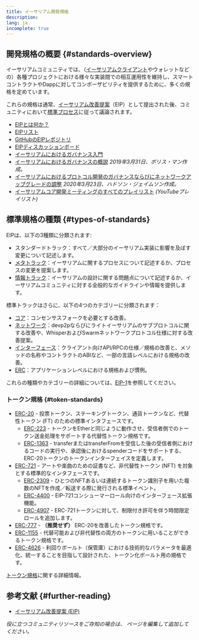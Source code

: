 ```yaml
---
title: イーサリアム開発規格
description:
lang: ja
incomplete: true
---
```


## 開発規格の概要 {#standards-overview}

イーサリアムコミュニティでは、（[イーサリアムクライアント](/developers/docs/nodes-and-clients/)やウォレットなどの）各種プロジェクトにおける様々な実装間での相互運用性を維持し、スマートコントラクトやDappに対してコンポーザビリティを提供するために、多くの規格を定めています。

これらの規格は通常、[イーサリアム改善提案](/eips/)（EIP）として提出された後、コミュニティにおいて[標準プロセス](https://eips.ethereum.org/EIPS/eip-1)に従って議論されます。

- [EIPとは何か？](/eips/)
- [EIPリスト](https://eips.ethereum.org/)
- [GitHubのEIPレポジトリ](https://github.com/ethereum/EIPs)
- [EIPディスカッションボード](https://ethereum-magicians.org/c/eips)
- [イーサリアムにおけるガバナンス入門](/governance/)
- [イーサリアムにおけるガバナンスの概説](https://web.archive.org/web/20201107234050/https://blog.bmannconsulting.com/ethereum-governance/) _2019年3月31日、ボリス・マン作成。_
- [イーサリアムにおけるプロトコル開発のガバナンスならびにネットワークアップグレードの調整](https://hudsonjameson.com/posts/2020-03-23-ethereum-protocol-development-governance-and-network-upgrade-coordination/) _2020年3月23日、ハドソン・ジェイムソン作成。_
- [イーサリアムコア開発ミーティングのすべてのプレイリスト](https://www.youtube.com/@EthereumProtocol) _(YouTubeプレイリスト)_

## 標準規格の種類 {#types-of-standards}

EIPは、以下の3種類に分類されます:

- スタンダードトラック：すべて／大部分のイーサリアム実装に影響を及ぼす変更について記述します。
- [メタトラック](https://eips.ethereum.org/meta)：イーサリアムに関するプロセスについて記述するか、プロセスの変更を提案します。
- [情報トラック](https://eips.ethereum.org/informational)：イーサリアムの設計に関する問題点について記述するか、イーサリアムコミュニティに対する全般的なガイドラインや情報を提供します。

標準トラックはさらに、以下の4つのカテゴリーに分類されます：

- [コア](https://eips.ethereum.org/core)：コンセンサスフォークを必要とする改善。
- [ネットワーク](https://eips.ethereum.org/networking)：devp2pならびにライトイーサリアムのサブプロトコルに関する改善や、WhisperおよびSwarmネットワークプロトコル仕様に対する改善提案。
- [インターフェース](https://eips.ethereum.org/interface)：クライアント向けAPI/RPCの仕様／規格の改善と、メソッドの名称やコントラクトのABIなど、一部の言語レベルにおける規格の改善。
- [ERC](https://eips.ethereum.org/erc)：アプリケーションレベルにおける規格および慣例。

これらの種類やカテゴリーの詳細については、[EIP-1](https://eips.ethereum.org/EIPS/eip-1#eip-types)を参照してください。

### トークン規格 {#token-standards}

- [ERC-20](/developers/docs/standards/tokens/erc-20/) - 投票トークン、ステーキングトークン、通貨トークンなど、代替性トークン (FT) のための標準インタフェースです。
  - [ERC-223](/developers/docs/standards/tokens/erc-223/) - トークンをEtherと同じように動作させ、受信者側でのトークン送金処理をサポートする代替性トークン規格です。
  - [ERC-1363](/developers/docs/standards/tokens/erc-1363/) - transferまたはtransferFromを受信した後の受信者側におけるコードの実行や、承認後におけるspenderコードをサポートする、ERC-20トークンのトークンインターフェイスを定義します。
- [ERC-721](/developers/docs/standards/tokens/erc-721/) - アートや楽曲のための証書など、非代替性トークン (NFT) を対象とする標準的なインタフェースです。
  - [ERC-2309](https://eips.ethereum.org/EIPS/eip-2309) - ひとつのNFTあるいは連続するトークン識別子を用いた複数のNFTを作成／転送する際に発行される標準イベント。
  - [ERC-4400](https://eips.ethereum.org/EIPS/eip-4400) - EIP-721コンシューマーロール向けのインターフェース拡張機能。
  - [ERC-4907](https://eips.ethereum.org/EIPS/eip-4907) - ERC-721トークンに対して、制限付き許可を伴う時間限定ロールを追加します。
- [ERC-777](/developers/docs/standards/tokens/erc-777/) - **（推奨せず）** ERC-20を改善したトークン規格です。
- [ERC-1155](/developers/docs/standards/tokens/erc-1155/) - 代替可能および非代替性の両方のトークンに用いることができるトークン規格です。
- [ERC-4626](/developers/docs/standards/tokens/erc-4626/) - 利回りボールト（保管庫）における技術的なパラメータを最適化、統一することを目指して設計された、トークン化ボールト用の規格です。

[トークン規格](/developers/docs/standards/tokens/)に関する詳細情報。

## 参考文献 {#further-reading}

- [イーサリアム改善提案 (EIP)](/eips/)

_役に立つコミュニティリソースをご存知の場合は、 ページを編集して追加してください。_
